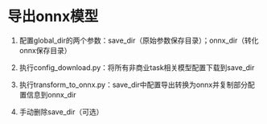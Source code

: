 # 导出onnx模型

1. 配置global_dir的两个参数：save_dir（原始参数保存目录）；onnx_dir（转化onnx保存目录）

2. 执行config_download.py：将所有非商业task相关模型配置下载到save_dir
3. 执行transform_to_onnx.py：save_dir中配置导出转换为onnx并复制部分配置信息到onnx_dir
4. 手动删除save_dir（可选）
